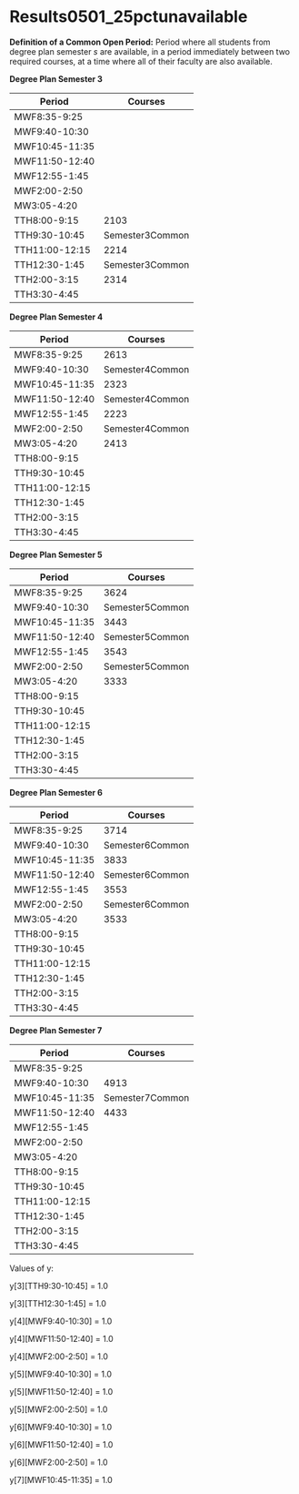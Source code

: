 # Results0501_25pctunavailable

**Definition of a Common Open Period:** Period where all students from degree plan semester *s* are available, in a period immediately between two required courses, at a time where all of their faculty are also available. 

**Degree Plan Semester 3**

| Period | Courses |
|---------|-----------|
| MWF8:35-9:25 | |
| MWF9:40-10:30 | |
| MWF10:45-11:35 | |
| MWF11:50-12:40 | |
| MWF12:55-1:45 | |
| MWF2:00-2:50 | |
| MW3:05-4:20 | |
| TTH8:00-9:15 | 2103|
| TTH9:30-10:45 | Semester3Common|
| TTH11:00-12:15 | 2214|
| TTH12:30-1:45 | Semester3Common|
| TTH2:00-3:15 | 2314|
| TTH3:30-4:45 | |
**Degree Plan Semester 4**

| Period | Courses |
|---------|-----------|
| MWF8:35-9:25 | 2613|
| MWF9:40-10:30 | Semester4Common|
| MWF10:45-11:35 | 2323|
| MWF11:50-12:40 | Semester4Common|
| MWF12:55-1:45 | 2223|
| MWF2:00-2:50 | Semester4Common|
| MW3:05-4:20 | 2413|
| TTH8:00-9:15 | |
| TTH9:30-10:45 | |
| TTH11:00-12:15 | |
| TTH12:30-1:45 | |
| TTH2:00-3:15 | |
| TTH3:30-4:45 | |
**Degree Plan Semester 5**

| Period | Courses |
|---------|-----------|
| MWF8:35-9:25 | 3624|
| MWF9:40-10:30 | Semester5Common|
| MWF10:45-11:35 | 3443|
| MWF11:50-12:40 | Semester5Common|
| MWF12:55-1:45 | 3543|
| MWF2:00-2:50 | Semester5Common|
| MW3:05-4:20 | 3333|
| TTH8:00-9:15 | |
| TTH9:30-10:45 | |
| TTH11:00-12:15 | |
| TTH12:30-1:45 | |
| TTH2:00-3:15 | |
| TTH3:30-4:45 | |
**Degree Plan Semester 6**

| Period | Courses |
|---------|-----------|
| MWF8:35-9:25 | 3714|
| MWF9:40-10:30 | Semester6Common|
| MWF10:45-11:35 | 3833|
| MWF11:50-12:40 | Semester6Common|
| MWF12:55-1:45 | 3553|
| MWF2:00-2:50 | Semester6Common|
| MW3:05-4:20 | 3533|
| TTH8:00-9:15 | |
| TTH9:30-10:45 | |
| TTH11:00-12:15 | |
| TTH12:30-1:45 | |
| TTH2:00-3:15 | |
| TTH3:30-4:45 | |
**Degree Plan Semester 7**

| Period | Courses |
|---------|-----------|
| MWF8:35-9:25 | |
| MWF9:40-10:30 | 4913|
| MWF10:45-11:35 | Semester7Common|
| MWF11:50-12:40 | 4433|
| MWF12:55-1:45 | |
| MWF2:00-2:50 | |
| MW3:05-4:20 | |
| TTH8:00-9:15 | |
| TTH9:30-10:45 | |
| TTH11:00-12:15 | |
| TTH12:30-1:45 | |
| TTH2:00-3:15 | |
| TTH3:30-4:45 | |

Values of y:

y[3][TTH9:30-10:45] = 1.0

y[3][TTH12:30-1:45] = 1.0

y[4][MWF9:40-10:30] = 1.0

y[4][MWF11:50-12:40] = 1.0

y[4][MWF2:00-2:50] = 1.0

y[5][MWF9:40-10:30] = 1.0

y[5][MWF11:50-12:40] = 1.0

y[5][MWF2:00-2:50] = 1.0

y[6][MWF9:40-10:30] = 1.0

y[6][MWF11:50-12:40] = 1.0

y[6][MWF2:00-2:50] = 1.0

y[7][MWF10:45-11:35] = 1.0

